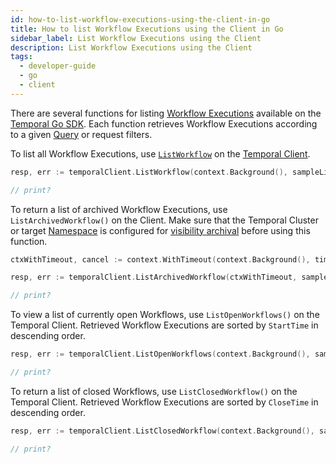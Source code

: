```yaml
---
id: how-to-list-workflow-executions-using-the-client-in-go
title: How to list Workflow Executions using the Client in Go
sidebar_label: List Workflow Executions using the Client
description: List Workflow Executions using the Client
tags:
  - developer-guide
  - go
  - client
---
```


There are several functions for listing [Workflow Executions](/concepts/what-is-a-workflow-execution) available on the [Temporal Go SDK](https://pkg.go.dev/go.temporal.io/sdk).
Each function retrieves Workflow Executions according to a given [Query](/concepts/what-is-a-query) or request filters.

To list all Workflow Executions, use [`ListWorkflow`](https://pkg.go.dev/go.temporal.io/sdk/client#Client.ListWorkflow) on the [Temporal Client](/concepts/what-is-a-temporal-client).

```go
resp, err := temporalClient.ListWorkflow(context.Background(), sampleListRequest)

// print?
```

To return a list of archived Workflow Executions, use `ListArchivedWorkflow()` on the Client.
Make sure that the Temporal Cluster or target [Namespace](/concepts/what-is-a-namespace) is configured for [visibility archival](/concepts/what-is-standard-visibility) before using this function.

```go
ctxWithTimeout, cancel := context.WithTimeout(context.Background(), time.Minute)

resp, err := temporalClient.ListArchivedWorkflow(ctxWithTimeout, sampleListRequest)

// print?
```

To view a list of currently open Workflows, use `ListOpenWorkflows()` on the Temporal Client.
Retrieved Workflow Executions are sorted by `StartTime` in descending order.

```go
resp, err := temporalClient.ListOpenWorkflows(context.Background(), sampleListRequest)

// print?
```

To return a list of closed Workflows, use `ListClosedWorkflow()` on the Temporal Client.
Retrieved Workflow Executions are sorted by `CloseTime` in descending order.

```go
resp, err := temporalClient.ListClosedWorkflow(context.Background(), sampleListRequest)

// print?
```
